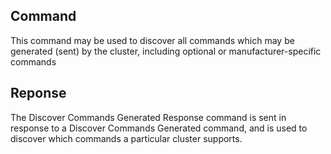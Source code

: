 

## Command

This command may be used to discover all commands which may be generated (sent) by the cluster, including optional or manufacturer-specific commands

## Reponse

The Discover Commands Generated Response command is sent in response to a Discover Commands
Generated command, and is used to discover which commands a particular cluster supports.